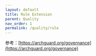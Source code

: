 ```yaml
---
layout: default
title: Rule Extension
parent: Quality
nav_order: 1
permalink: /quality/rule
---
```


参考：[https://archguard.org/governance](https://archguard.org/governance)


